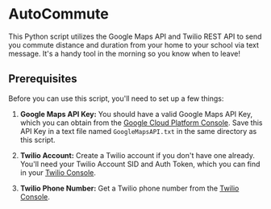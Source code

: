# AutoCommute

This Python script utilizes the Google Maps API and Twilio REST API to send you commute distance and duration from your home to your school via text message. It's a handy tool in the morning so you know when to leave!

## Prerequisites

Before you can use this script, you'll need to set up a few things:

1. **Google Maps API Key:** You should have a valid Google Maps API Key, which you can obtain from the [Google Cloud Platform Console](https://console.cloud.google.com/). Save this API Key in a text file named `GoogleMapsAPI.txt` in the same directory as this script.

2. **Twilio Account:** Create a Twilio account if you don't have one already. You'll need your Twilio Account SID and Auth Token, which you can find in your [Twilio Console](https://www.twilio.com/console).

3. **Twilio Phone Number:** Get a Twilio phone number from the [Twilio Console](https://www.twilio.com/console/phone-numbers).

